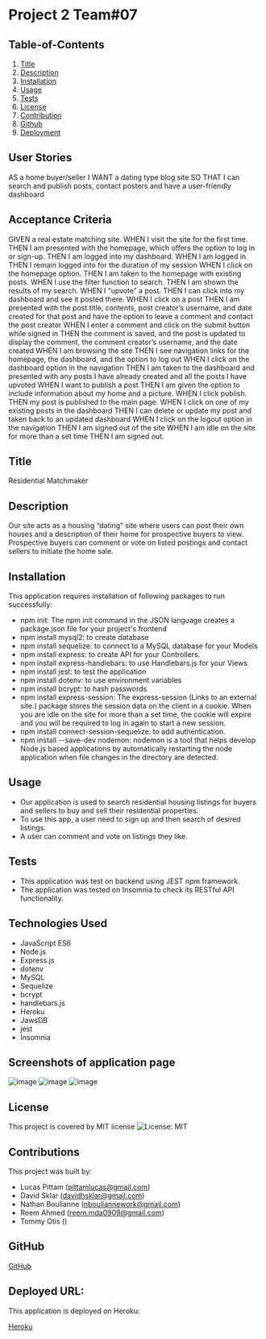 # Project 2 Team#07  

## Table-of-Contents
  
  1. [Title](#title)
  2. [Description](#description)
  3. [Installation](#Installation)
  4. [Usage](#usage)
  5. [Tests](#tests)
  6. [License](#license)
  7. [Contribution](#contributions)
  8. [Github](#github)
  9. [Deployment](#Deploy)
  
## User Stories

AS a home buyer/seller
I WANT a dating type blog site
SO THAT I can search and publish posts, contact posters and have a user-friendly dashboard


## Acceptance Criteria

GIVEN a real estate matching site.
WHEN I visit the site for the first time.
THEN I am presented with the homepage, which offers the option to log in or sign-up.
THEN I am logged into my dashboard.
WHEN I am logged in
THEN I remain logged into for the duration of my session
WHEN I click on the homepage option.
THEN I am taken to the homepage with existing posts.
WHEN I use the filter function to search.
THEN I am shown the results of my search.
WHEN I “upvote” a post.
THEN I can click into my dashboard and see it posted there.
WHEN I click on a post
THEN I am presented with the post title, contents, post creator’s username, and date created for that post and have the option to leave a comment and contact the post creator
WHEN I enter a comment and click on the submit button while signed in
THEN the comment is saved, and the post is updated to display the comment, the comment creator’s username, and the date created
WHEN I am browsing the site
THEN I see navigation links for the homepage, the dashboard, and the option to log out
WHEN I click on the dashboard option in the navigation
THEN I am taken to the dashboard and presented with any posts I have already created and all the posts I have upvoted
WHEN I want to publish a post
THEN I am given the option to include information about my home and a picture.
WHEN I click publish.
THEN my post is published to the main page.
WHEN I click on one of my existing posts in the dashboard
THEN I can delete or update my post and taken back to an updated dashboard
WHEN I click on the logout option in the navigation
THEN I am signed out of the site
WHEN I am idle on the site for more than a set time
THEN I am signed out.

## Title

Residential Matchmaker

## Description

  Our site acts as a housing “dating” site where users can post their own houses and a description of their home for prospective buyers to view.  Prospective buyers can comment or vote on listed postings and contact sellers to initiate the home sale.

## Installation
  
This application requires installation of following packages to run successfully:
- npm init: The npm init command in the JSON language creates a package.json file for your    project's frontend
-  npm install mysql2: to create database
-  npm install sequelize: to connect to a MySQL database for your Models
- npm install express: to create API for your Controllers.
- npm install express-handlebars: to use Handlebars.js for your Views
- npm install jest: to test the application
- npm install dotenv: to use environment variables
- npm install bcrypt: to hash passwords
- npm install express-session: The express-session (Links to an external site.) package stores the session data on the client in a cookie. When you are idle on the site for more than a set time, the cookie will expire and you will be required to log in again to start a new session.
- npm install connect-session-sequelize: to add authentication.
- npm install --save-dev nodemon: nodemon is a tool that helps develop Node.js based applications by automatically restarting the node application when file changes in the directory are detected.

## Usage

- Our application is used to search residential housing listings for buyers and sellers to buy and sell their residential properties. 
- To use this app, a user need to sign up and then search of desired listings. 
- A user can comment and vote on listings they like.

## Tests

- This application was test on backend using JEST npm framework.
- The application was tested on Insomnia to check its RESTful API functionality.

## Technologies Used

- JavaScript ES6
- Node.js
- Express.js
- dotenv
- MySQL
- Sequelize
- bcrypt
- handlebars.js
- Heroku
- JawsDB
- jest
- Insomnia

## Screenshots of application page

![image](./assets/img/image%20(1).png)
![image](./assets/img/image%20(2).png)
![image](./assets/img/image.png)

## License
  
This project is covered by MIT license ![License: MIT](https://img.shields.io/badge/License-MIT-blueviolet.svg)
    
## Contributions

  This project was built by:
  
  - Lucas Pittam	(pittamlucas@gmail.com)
  - David Sklar	(davidhsklar@gmail.com)
  - Nathan Boulianne	(nbouliannework@gmail.com)
  - Reem Ahmed	(reem.mda0909@gmail.com)
  - Tommy Otis	()

## GitHub

  [GitHub](https://github.com/Group-0007/Project-2-Group-7)

## Deployed URL:

This application is deployed on Heroku:

[Heroku](https://residential-matchmaker.herokuapp.com/)